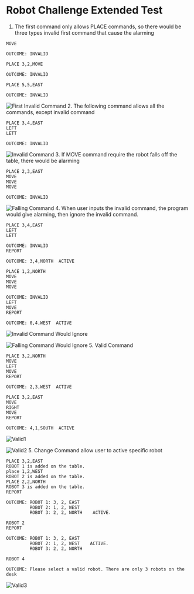 # Robot Challenge Extended Test
1. The first command only allows PLACE commands, so there would be three types invalid first command that cause the alarming
```
MOVE

OUTCOME: INVALID

PLACE 3,2,MOVE

OUTCOME: INVALID

PLACE 5,5,EAST

OUTCOME: INVALID
```
![First Invalid Command](https://github.com/jxcharlie1991/ToyProject/blob/main/RobotChallenge/Robot-Challenge-Extended-Test/FirstInvalidCommand.png)
2. The following command allows all the commands, except invalid command
```
PLACE 3,4,EAST
LEFT
LETT

OUTCOME: INVALID
```
![Invalid Command](https://github.com/jxcharlie1991/ToyProject/blob/main/RobotChallenge/Robot-Challenge-Extended-Test/InvalidCommand.png)
3. If MOVE command require the robot falls off the table, there would be alarming
```
PLACE 2,3,EAST
MOVE
MOVE
MOVE

OUTCOME: INVALID
```
![Falling Command](https://github.com/jxcharlie1991/ToyProject/blob/main/RobotChallenge/Robot-Challenge-Extended-Test/FallingCommand.png)
4. When user inputs the invalid command, the program would give alarming, then ignore the invalid command.
```
PLACE 3,4,EAST
LEFT
LETT

OUTCOME: INVALID
REPORT

OUTCOME: 3,4,NORTH  ACTIVE
```

```
PLACE 1,2,NORTH
MOVE
MOVE
MOVE

OUTCOME: INVALID
LEFT
MOVE
REPORT

OUTCOME: 0,4,WEST  ACTIVE
```

![Invalid Command Would Ignore](https://github.com/jxcharlie1991/ToyProject/blob/main/RobotChallenge/Robot-Challenge-Extended-Test/InvalidCommandWouldIgnore.png)

![Falling Command Would Ignore](https://github.com/jxcharlie1991/ToyProject/blob/main/RobotChallenge/Robot-Challenge-Extended-Test/FallingCommandWouldIgnore.png)
5. Valid Command
```
PLACE 3,2,NORTH
MOVE
LEFT
MOVE
REPORT

OUTCOME: 2,3,WEST  ACTIVE
```

```
PLACE 3,2,EAST
MOVE
RIGHT
MOVE
REPORT

OUTCOME: 4,1,SOUTH  ACTIVE
```
![Valid1](https://github.com/jxcharlie1991/ToyProject/blob/main/RobotChallenge/Robot-Challenge-Extended-Test/Valid1.png)

![Valid2](https://github.com/jxcharlie1991/ToyProject/blob/main/RobotChallenge/Robot-Challenge-Extended-Test/Valid2.png)
5. Change Command allow user to active specific robot
```
PLACE 3,2,EAST
ROBOT 1 is added on the table.
place 1,2,WEST
ROBOT 2 is added on the table.
PLACE 2,2,NORTH
ROBOT 3 is added on the table.
REPORT

OUTCOME: ROBOT 1: 3, 2, EAST
         ROBOT 2: 1, 2, WEST
         ROBOT 3: 2, 2, NORTH    ACTIVE.

ROBOT 2
REPORT

OUTCOME: ROBOT 1: 3, 2, EAST
         ROBOT 2: 1, 2, WEST    ACTIVE.
         ROBOT 3: 2, 2, NORTH

ROBOT 4

OUTCOME: Please select a valid robot. There are only 3 robots on the desk

```
![Valid3](https://github.com/jxcharlie1991/ToyProject/blob/main/RobotChallenge/Robot-Challenge-Extended-Test/Valid3.png)

